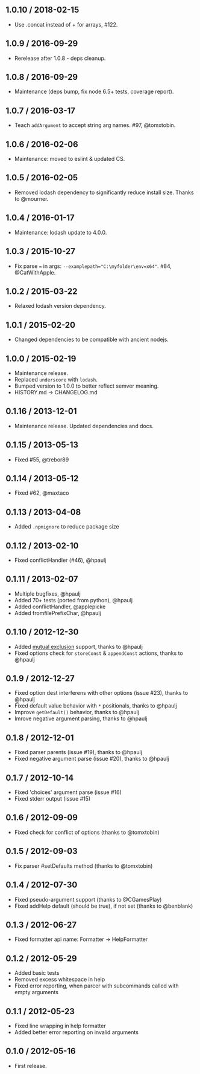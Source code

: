 1.0.10 / 2018-02-15
------------------

- Use .concat instead of + for arrays, #122.


1.0.9 / 2016-09-29
------------------

- Rerelease after 1.0.8 - deps cleanup.


1.0.8 / 2016-09-29
------------------

- Maintenance (deps bump, fix node 6.5+ tests, coverage report).


1.0.7 / 2016-03-17
------------------

- Teach `addArgument` to accept string arg names. #97, @tomxtobin.


1.0.6 / 2016-02-06
------------------

- Maintenance: moved to eslint & updated CS.


1.0.5 / 2016-02-05
------------------

- Removed lodash dependency to significantly reduce install size.
  Thanks to @mourner.


1.0.4 / 2016-01-17
------------------

- Maintenance: lodash update to 4.0.0.


1.0.3 / 2015-10-27
------------------

- Fix parse `=` in args: `--examplepath="C:\myfolder\env=x64"`. #84, @CatWithApple.


1.0.2 / 2015-03-22
------------------

- Relaxed lodash version dependency.


1.0.1 / 2015-02-20
------------------

- Changed dependencies to be compatible with ancient nodejs.


1.0.0 / 2015-02-19
------------------

- Maintenance release.
- Replaced `underscore` with `lodash`.
- Bumped version to 1.0.0 to better reflect semver meaning.
- HISTORY.md -> CHANGELOG.md


0.1.16 / 2013-12-01
-------------------

- Maintenance release. Updated dependencies and docs.


0.1.15 / 2013-05-13
-------------------

- Fixed #55, @trebor89


0.1.14 / 2013-05-12
-------------------

- Fixed #62, @maxtaco


0.1.13 / 2013-04-08
-------------------

- Added `.npmignore` to reduce package size


0.1.12 / 2013-02-10
-------------------

- Fixed conflictHandler (#46), @hpaulj


0.1.11 / 2013-02-07
-------------------

- Multiple bugfixes, @hpaulj
- Added 70+ tests (ported from python), @hpaulj
- Added conflictHandler, @applepicke
- Added fromfilePrefixChar, @hpaulj


0.1.10 / 2012-12-30
-------------------

- Added [mutual exclusion](http://docs.python.org/dev/library/argparse.html#mutual-exclusion)
  support, thanks to @hpaulj
- Fixed options check for `storeConst` & `appendConst` actions, thanks to @hpaulj


0.1.9 / 2012-12-27
------------------

- Fixed option dest interferens with other options (issue #23), thanks to @hpaulj
- Fixed default value behavior with `*` positionals, thanks to @hpaulj
- Improve `getDefault()` behavior, thanks to @hpaulj
- Imrove negative argument parsing, thanks to @hpaulj


0.1.8 / 2012-12-01
------------------

- Fixed parser parents (issue #19), thanks to @hpaulj
- Fixed negative argument parse (issue #20), thanks to @hpaulj


0.1.7 / 2012-10-14
------------------

- Fixed 'choices' argument parse (issue #16)
- Fixed stderr output (issue #15)


0.1.6 / 2012-09-09
------------------

- Fixed check for conflict of options (thanks to @tomxtobin)


0.1.5 / 2012-09-03
------------------

- Fix parser #setDefaults method (thanks to @tomxtobin)


0.1.4 / 2012-07-30
------------------

- Fixed pseudo-argument support (thanks to @CGamesPlay)
- Fixed addHelp default (should be true), if not set (thanks to @benblank)


0.1.3 / 2012-06-27
------------------

- Fixed formatter api name: Formatter -> HelpFormatter


0.1.2 / 2012-05-29
------------------

- Added basic tests
- Removed excess whitespace in help
- Fixed error reporting, when parcer with subcommands
  called with empty arguments


0.1.1 / 2012-05-23
------------------

- Fixed line wrapping in help formatter
- Added better error reporting on invalid arguments


0.1.0 / 2012-05-16
------------------

- First release.


